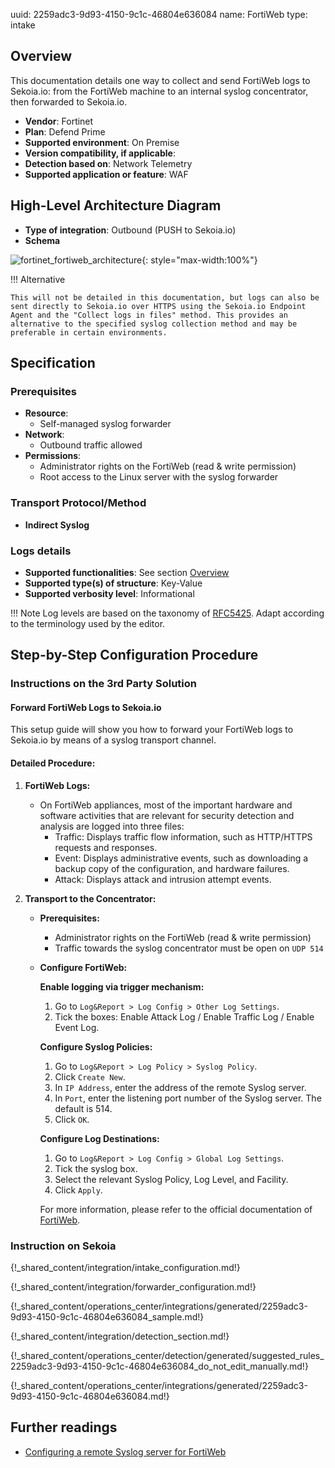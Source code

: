 uuid: 2259adc3-9d93-4150-9c1c-46804e636084
name: FortiWeb
type: intake

## Overview

This documentation details one way to collect and send FortiWeb logs to Sekoia.io: from the FortiWeb machine to an internal syslog concentrator, then forwarded to Sekoia.io.

- **Vendor**: Fortinet
- **Plan**: Defend Prime
- **Supported environment**: On Premise
- **Version compatibility, if applicable**:
- **Detection based on**: Network Telemetry
- **Supported application or feature**: WAF

## High-Level Architecture Diagram

- **Type of integration**: Outbound (PUSH to Sekoia.io)
- **Schema**

![fortinet_fortiweb_architecture](/assets/integration/fortinet_fortiweb_architecture.png){: style="max-width:100%"}

!!! Alternative

    This will not be detailed in this documentation, but logs can also be sent directly to Sekoia.io over HTTPS using the Sekoia.io Endpoint Agent and the "Collect logs in files" method. This provides an alternative to the specified syslog collection method and may be preferable in certain environments.

## Specification

### Prerequisites

- **Resource**:
    - Self-managed syslog forwarder
- **Network**:
    - Outbound traffic allowed
- **Permissions**:
    - Administrator rights on the FortiWeb (read & write permission)
    - Root access to the Linux server with the syslog forwarder

### Transport Protocol/Method

- **Indirect Syslog**

### Logs details

- **Supported functionalities**: See section [Overview](#overview)
- **Supported type(s) of structure**: Key-Value
- **Supported verbosity level**: Informational

!!! Note
    Log levels are based on the taxonomy of [RFC5425](https://datatracker.ietf.org/doc/html/rfc5424). Adapt according to the terminology used by the editor.

## Step-by-Step Configuration Procedure

### Instructions on the 3rd Party Solution

#### Forward FortiWeb Logs to Sekoia.io

This setup guide will show you how to forward your FortiWeb logs to Sekoia.io by means of a syslog transport channel.

#### Detailed Procedure:

1. **FortiWeb Logs:**
    - On FortiWeb appliances, most of the important hardware and software activities that are relevant for security detection and analysis are logged into three files:
      - Traffic: Displays traffic flow information, such as HTTP/HTTPS requests and responses.
      - Event: Displays administrative events, such as downloading a backup copy of the configuration, and hardware failures.
      - Attack: Displays attack and intrusion attempt events.

2. **Transport to the Concentrator:**

    - **Prerequisites:**
      - Administrator rights on the FortiWeb (read & write permission)
      - Traffic towards the syslog concentrator must be open on `UDP 514`

    - **Configure FortiWeb:**

      **Enable logging via trigger mechanism:**

      1. Go to `Log&Report > Log Config > Other Log Settings`.
      2. Tick the boxes: Enable Attack Log / Enable Traffic Log / Enable Event Log.

      **Configure Syslog Policies:**

      1. Go to `Log&Report > Log Policy > Syslog Policy`.
      2. Click `Create New`.
      3. In `IP Address`, enter the address of the remote Syslog server.
      4. In `Port`, enter the listening port number of the Syslog server. The default is 514.
      5. Click `OK`.

      **Configure Log Destinations:**

      1. Go to `Log&Report > Log Config > Global Log Settings`.
      2. Tick the syslog box.
      3. Select the relevant Syslog Policy, Log Level, and Facility.
      4. Click `Apply`.

      For more information, please refer to the official documentation of [FortiWeb](https://docs.fortinet.com/document/fortiweb/6.1.1/administration-guide/303842/logging).

### Instruction on Sekoia

{!_shared_content/integration/intake_configuration.md!}

{!_shared_content/integration/forwarder_configuration.md!}

{!_shared_content/operations_center/integrations/generated/2259adc3-9d93-4150-9c1c-46804e636084_sample.md!}

{!_shared_content/integration/detection_section.md!}

{!_shared_content/operations_center/detection/generated/suggested_rules_2259adc3-9d93-4150-9c1c-46804e636084_do_not_edit_manually.md!}

{!_shared_content/operations_center/integrations/generated/2259adc3-9d93-4150-9c1c-46804e636084.md!}


## Further readings

- [Configuring a remote Syslog server for FortiWeb](https://docs.fortinet.com/document/fortiweb/6.1.1/administration-guide/303842/logging)